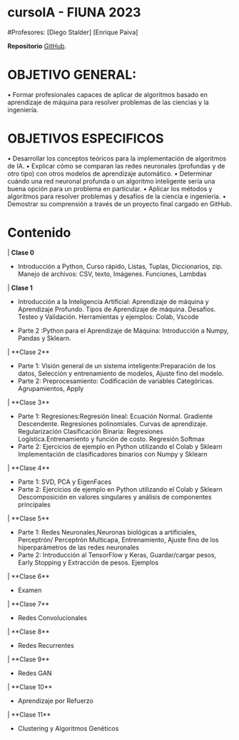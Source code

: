 # cursoIA - FIUNA 2023
#Profesores:
[Diego Stalder]
[Enrique Paiva]

**Repositorio** [GitHub](https://github.com/diegostaPy/cursoIA).

# OBJETIVO GENERAL:
•	Formar profesionales capaces de aplicar de algoritmos basado en aprendizaje de máquina para resolver problemas de las ciencias y la ingeniería.
# OBJETIVOS ESPECIFICOS
•	Desarrollar los conceptos teóricos para la implementación de algoritmos de IA.
•	Explicar cómo se comparan las redes neuronales (profundas y de otro tipo) con otros modelos de aprendizaje automático.
•	Determinar cuándo una red neuronal profunda o un algoritmo inteligente sería una buena opción para un problema en particular.
•	Aplicar los métodos y algoritmos para resolver problemas y desafíos de la ciencia e ingeniería.
•	Demostrar su comprensión a través de un proyecto final cargado en GitHub.


# Contenido

| **Clase 0**<ul><li>Introducción a Python, Curso rápido, Listas, Tuplas, Diccionarios, zip. Manejo de archivos: CSV, texto, Imágenes. Funciones, Lambdas</ul>
| **Clase 1**<ul><li>Introducción a la Inteligencia Artificial: Aprendizaje de máquina y Aprendizaje Profundo. Tipos de Aprendizaje de máquina. Desafíos. Testeo y Validación. Herramientas y ejemplos: Colab, Vscode
<li>Parte 2 :Python para el Aprendizaje de Máquina: Introducción a Numpy, Pandas y Sklearn.
 </ul>
| **Clase 2**<ul><li>Parte 1: Visión general de un sistema inteligente:Preparación de los datos, Selección y entrenamiento de modelos, Ajuste fino del modelo.
<li>Parte 2:  Preprocesamiento: Codificación de variables Categóricas. Agrupamientos, Apply
 </ul>
 | **Clase 3**<ul><li>Parte 1: Regresiones:Regresión lineal: Ecuación Normal. Gradiente Descendente. Regresiones polinomiales. Curvas de aprendizaje. Regularización
Clasificación Binaria: Regresiones Logística.Entrenamiento y función de costo. Regresión Softmax
<li>Parte 2: Ejercicios de ejemplo en Python utilizando el Colab y Sklearn
Implementación de clasificadores binarios con Numpy y Sklearn
 </ul>
  | **Clase 4**<ul><li>Parte 1: SVD, PCA y EigenFaces

<li>Parte 2: Ejercicios de ejemplo en Python utilizando el Colab y Sklearn
Descomposición en valores singulares y análisis de
componentes principales
 </ul>
  | **Clase 5**<ul><li>Parte 1: Redes Neuronales,Neuronas biológicas a artificiales, Perceptrón/ Perceptrón Multicapa, Entrenamiento, Ajuste fino de los hiperparámetros de las
redes neuronales
<li>Parte 2: Introducción al TensorFlow y Keras, Guardar/cargar pesos, Early Stopping y Extracción de pesos. Ejemplos
 </ul>
| **Clase 6**<ul><li>Examen
 </ul>| 
 **Clase 7**<ul><li>Redes Convolucionales
 </ul>
 | **Clase 8**<ul><li>Redes Recurrentes
 </ul>
 | **Clase 9**<ul><li>Redes GAN
 </ul>
 | **Clase 10**<ul><li>Aprendizaje por Refuerzo
 </ul>
 | **Clase 11**<ul><li>Clustering y Algoritmos Genéticos
 </ul>
